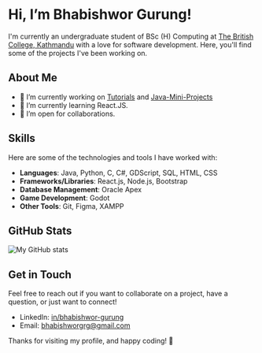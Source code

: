 # Hi, I’m Bhabishwor Gurung!

I'm currently an undergraduate student of BSc (H) Computing at [The British College, Kathmandu](https://www.thebritishcollege.edu.np/) with a love for software development. Here, you'll find some of the projects I've been working on.

## About Me

- 🔭 I’m currently working on [Tutorials](https://github.com/Bhabishworgrg/Tutorials) and [Java-Mini-Projects](https://github.com/Bhabishworgrg/Java-Mini-Projects)
- 🌱 I’m currently learning React.JS.
- 👯 I’m open for collaborations.

## Skills

Here are some of the technologies and tools I have worked with:

- **Languages**: Java, Python, C, C#, GDScript, SQL, HTML, CSS
- **Frameworks/Libraries**: React.js, Node.js, Bootstrap
- **Database Management**: Oracle Apex
- **Game Development**: Godot
- **Other Tools**: Git, Figma, XAMPP

## GitHub Stats

![My GitHub stats](https://github-readme-stats.vercel.app/api?username=Bhabishworgrg&show_icons=true&theme=radical)

## Get in Touch

Feel free to reach out if you want to collaborate on a project, have a question, or just want to connect!

- LinkedIn: [in/bhabishwor-gurung](https://www.linkedin.com/in/bhabishwor-gurung/)
- Email: [bhabishworgrg@gmail.com](mailto:bhabishworgrg@gmail.com)

Thanks for visiting my profile, and happy coding! 🚀
